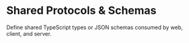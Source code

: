 # Shared Protocols & Schemas

Define shared TypeScript types or JSON schemas consumed by web, client, and server.
